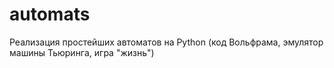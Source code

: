 # automats
Реализация простейших автоматов на Python (код Вольфрама, эмулятор машины Тьюринга, игра "жизнь")
